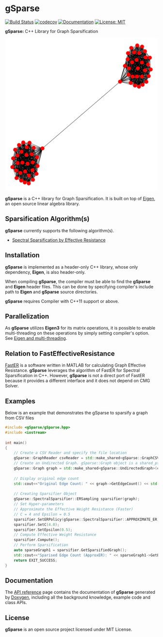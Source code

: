 # gSparse

[![Build Status](https://travis-ci.org/As-12/gSparse.svg?branch=master)](https://travis-ci.org/As-12/gSparse) [![codecov](https://codecov.io/gh/As-12/gSparse/branch/master/graph/badge.svg)](https://codecov.io/gh/As-12/gSparse) [![Documentation](https://codedocs.xyz/As-12/gSparse.svg)](http://gsparsedoc.as12production.com/index.html) [![License: MIT](https://img.shields.io/badge/License-MIT-yellow.svg)](https://opensource.org/licenses/MIT)

**gSparse:** C++ Library for Graph Sparsification 

![Intro](https://github.com/As-12/gSparse/blob/master/Visualization/SpectralSparsification.gif)

**gSparse** is a C++ library for Graph Sparsification. It is built on top of [Eigen](http://eigen.tuxfamily.org),
an open source linear algebra library.

## Sparsification Algorithm(s) 

**gSparse** currently supports the following algorithm(s). 
- [Spectral Sparsification by Effective Resistance](https://arxiv.org/abs/0803.0929)

## Installation
**gSparse** is implemented as a header-only C++ library, whose only dependency,
**Eigen**, is also header-only. 

When compiling **gSparse**, the compiler must be able to find the **gSparse** and **Eigen** header files. This can be done by specifying compiler's include path to **Eigen** and **gSparse** source directories. 

**gSparse** requires Compiler with C++11 support or above. 

## Parallelization
As **gSparse** utilizes **Eigen3** for its matrix operations, it is possible to enable multi-threading on these operations by simply setting compiler's option. See [Eigen and multi-threading](https://eigen.tuxfamily.org/dox/TopicMultiThreading.html).

## Relation to FastEffectiveResistance
[FastER](http://www.cs.cmu.edu/~jkoutis/SpectralAlgorithms.htm) is a software written in
MATLAB for calculating Graph Effective Resistance.  **gSparse** leverages the algorithm of FastER for Spectral Sparsification in C++. However, **gSparse** is not a direct port of FastER because it provides a different interface and it does not depend on CMG Solver.

## Examples

Below is an example that demonstrates the gSparse to sparsify a graph from CSV files

```cpp
#include <gSparse/gSparse.hpp>
#include <iostream>

int main()
{
    // Create a CSV Reader and specify the file location
    gSparse::GraphReader csvReader = std::make_shared<gSparse::GraphCSVReader>("edgeList.csv", "weightList.csv",",");
    // Create an Undirected Graph. gSparse::Graph object is a shared_ptr.
    gSparse::Graph graph = std::make_shared<gSparse::UndirectedGraph>(csvReader);

    // Display original edge count
    std::cout<<"Original Edge Count: " << graph->GetEdgeCount() << std::endl;

    // Creating Sparsifier Object
    gSparse::SpectralSparsifier::ERSampling sparsifier(graph);
    // Set Hyper-parameters
    // Approximate the Effective Weight Resistance (Faster)
    // C = 4 and Epsilon = 0.5
    sparsifier.SetERPolicy(gSparse::SpectralSparsifier::APPROXIMATE_ER);
    sparsifier.SetC(4.0);
    sparsifier.SetEpsilon(0.5);
    // Compute Effective Weight Resistance
    sparsifier.Compute();
    // Perform Sparsification 
    auto sparseGraph1 = sparsifier.GetSparsifiedGraph();
    std::cout<<"Sparised Edge Count (ApproxER): " << sparseGraph1->GetEdgeCount() << std::endl;
    return EXIT_SUCCESS;
}
```

## Documentation

The [API reference](http://gsparsedoc.as12production.com/index.html) page contains the documentation
of **gSparse** generated by [Doxygen](http://www.doxygen.org/),
including all the background knowledge, example code and class APIs.


## License

**gSparse** is an open source project licensed under MIT License.